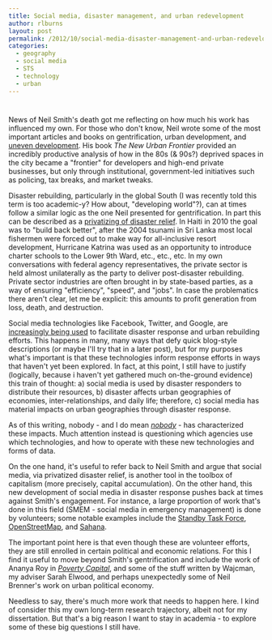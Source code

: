 ```yaml
---
title: Social media, disaster management, and urban redevelopment
author: rlburns
layout: post
permalink: /2012/10/social-media-disaster-management-and-urban-redevelopment/
categories:
  - geography
  - social media
  - STS
  - technology
  - urban
---
```

# 

News of Neil Smith's death got me reflecting on how much his work has influenced my own. For those who don't know, Neil wrote some of the most important articles and books on gentrification, urban development, and [uneven development][1]. His book *The New Urban Frontier* provided an incredibly productive analysis of how in the 80s (& 90s?) deprived spaces in the city became a "frontier" for developers and high-end private businesses, but only through institutional, government-led initiatives such as policing, tax breaks, and market tweaks. 

 [1]: http://neil-smith.net/uneven-development

Disaster rebuilding, particularly in the global South (I was recently told this term is too academic-y? How about, "developing world"?), can at times follow a similar logic as the one Neil presented for gentrification. In part this can be described as a [privatizing of disaster relief][2]. In Haiti in 2010 the goal was to "build back better", after the 2004 tsunami in Sri Lanka most local fishermen were forced out to make way for all-inclusive resort development, Hurricane Katrina was used as an opportunity to introduce charter schools to the Lower 9th Ward, etc., etc., etc. In my own conversations with federal agency representatives, the private sector is held almost unilaterally as the party to deliver post-disaster rebuilding. Private sector industries are often brought in by state-based parties, as a way of ensuring "efficiency", "speed", and "jobs". In case the problematics there aren't clear, let me be explicit: this amounts to profit generation from loss, death, and destruction.

 [2]: http://www.envplan.com/abstract.cgi?id=d2604ks

Social media technologies like Facebook, Twitter, and Google, are [increasingly being used][3] to facilitate disaster response and urban rebuilding efforts. This happens in many, many ways that defy quick blog-style descriptions (or maybe I'll try that in a later post), but for my purposes what's important is that these technologies inform response efforts in ways that haven't yet been explored. In fact, at this point, I still have to justify (logically, because i haven't yet gathered much on-the-ground evidence) this train of thought: a) social media is used by disaster responders to distribute their resources, b) disaster affects urban geographies of economies, inter-relationships, and daily life; therefore, c) social media has material impacts on urban geographies through disaster response.

 [3]: http://blogs.reuters.com/the-human-impact/2012/03/24/will-twitter-put-the-u-n-out-of-the-disaster-business/

As of this writing, nobody - and I do mean [*nobody*][4] - has characterized these impacts. Much attention instead is questioning which agencies use which technologies, and how to operate with these new technologies and forms of data.

 [4]: http://irevolution.files.wordpress.com/2012/02/world-vision-geneva-report.pdf

On the one hand, it's useful to refer back to Neil Smith and argue that social media, via privatized disaster relief, is another tool in the toolbox of capitalism (more precisely, capital accumulation). On the other hand, this new development of social media in disaster response pushes back at times against Smith's engagement. For instance, a large proportion of work that's done in this field (SMEM - social media in emergency management) is done by volunteers; some notable examples include the [Standby Task Force][5], [OpenStreetMap][6], and [Sahana][7]. 

 [5]: http://blog.standbytaskforce.com/
 [6]: http://openstreetmap.org
 [7]: http://sahanafoundation.org/

The important point here is that even though these are volunteer efforts, they are still enrolled in certain political and economic relations. For this I find it useful to move beyond Smith's gentrification and include the work of Ananya Roy in [*Poverty Capital*][8], and some of the stuff written by Wajcman, my adviser Sarah Elwood, and perhaps unexpectedly some of Neil Brenner's work on urban political economy.

 [8]: http://amzn.to/WEz2Ly

Needless to say, there's much more work that needs to happen here. I kind of consider this my own long-term research trajectory, albeit not for my dissertation. But that's a big reason I want to stay in academia - to explore some of these big questions I still have.